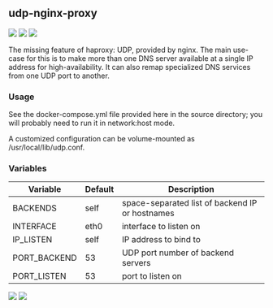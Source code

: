 ## udp-nginx-proxy
[![](https://images.microbadger.com/badges/version/instantlinux/udp-nginx-proxy.svg)](https://microbadger.com/images/instantlinux/udp-nginx-proxy "Version badge") [![](https://images.microbadger.com/badges/image/instantlinux/udp-nginx-proxy.svg)](https://microbadger.com/images/instantlinux/udp-nginx-proxy "Image badge") [![](https://images.microbadger.com/badges/commit/instantlinux/udp-nginx-proxy.svg)](https://microbadger.com/images/instantlinux/udp-nginx-proxy "Commit badge")

The missing feature of haproxy: UDP, provided by nginx. The main
use-case for this is to make more than one DNS server available at a
single IP address for high-availability. It can also remap specialized
DNS services from one UDP port to another.

### Usage

See the docker-compose.yml file provided here in the source directory;
you will probably need to run it in network:host mode.

A customized configuration can be volume-mounted as /usr/local/lib/udp.conf.

### Variables

Variable | Default | Description |
-------- | ------- | ----------- |
BACKENDS | self | space-separated list of backend IP or hostnames
INTERFACE | eth0 | interface to listen on
IP_LISTEN | self | IP address to bind to
PORT_BACKEND | 53 | UDP port number of backend servers
PORT_LISTEN | 53 | port to listen on

[![](https://images.microbadger.com/badges/license/instantlinux/udp-nginx-proxy.svg)](https://microbadger.com/images/instantlinux/udp-nginx-proxy "License badge") [![](https://img.shields.io/badge/code-nginx_org%2Fnginx-blue.svg)](http://hg.nginx.org/nginx "Code repo")
